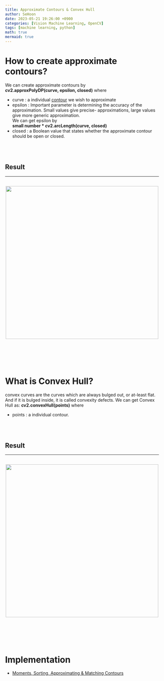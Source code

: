```yaml
---
title: Approximate Contours & Convex Hull
author: SeHoon
date: 2023-05-21 19:26:00 +0900
categories: [Vision Machine Learning, OpenCV]
tags: [machine learning, python]
math: true
mermaid: true
---
```


# How to create approximate contours?
We can create approximate contours by<br>
**cv2.approxPolyDP(curve, epsilon, closed)** where<br>

+ curve : a individual [contour](https://csh970605.github.io/posts/Contours/) we wish to approximate
+ epsilon :  Important parameter is determining the accuracy of the approximation. Small values give precise- approximations, large values give more generic approximation.<br>
We can get epsilon by <br>
**small number * cv2.arcLength(curve, closed)**
+ closed : a Boolean value that states whether the approximate contour should be open or closed.
<br><br>
<br><br>

## Result
---
<br>

<center>
<img src="https://github.com/csh970605/csh970605.github.io/assets/28240052/30ef165f-effc-4b44-a8a3-0fae202f3065" width=500>
</center>

<br><br><br><br>

# What is Convex Hull?

convex curves are the curves which are always bulged out, or at-least flat. And if it is bulged inside, it is called convexity defects. We can get Convex Hull as:
**cv2.convexHull(points)** where<br>
+ points : a individual contour.
<br><br><br><br>

## Result
---
<br>

<center>
<img src="https://github.com/csh970605/csh970605.github.io/assets/28240052/1e6cdfb4-a6cc-4dfa-9899-6fa4e787e460" width=500>
</center>

<br><br><br><br>

# Implementation

+ [Moments, Sorting, Approximating & Matching Contours](https://github.com/csh970605/Modern_Computer_Vision/blob/main/OpenCV/12.%20Moments%2C%20Sorting%2C%20Approximating%20and%20Matching%20Contours.ipynb)<br>